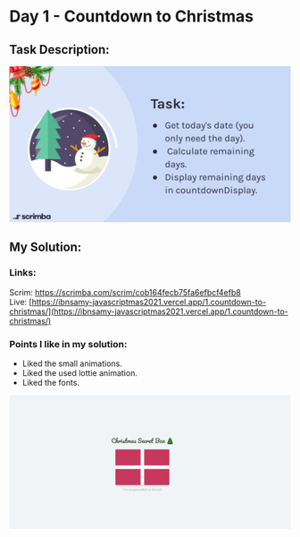 # Day 1 - Countdown to Christmas

## Task Description:

![Task Description.](./main-task.jpg)

## My Solution:

### Links:

Scrim: [https://scrimba.com/scrim/cob164fecb75fa6efbcf4efb8
](https://scrimba.com/scrim/cob164fecb75fa6efbcf4efb8)  
Live: [https://ibnsamy-javascriptmas2021.vercel.app/1.countdown-to-christmas/](https://ibnsamy-javascriptmas2021.vercel.app/1.countdown-to-christmas/)

### Points I like in my solution:

- Liked the small animations.
- Liked the used lottie animation.
- Liked the fonts.

![Screenshot of my solution.](./screenshot.gif)
